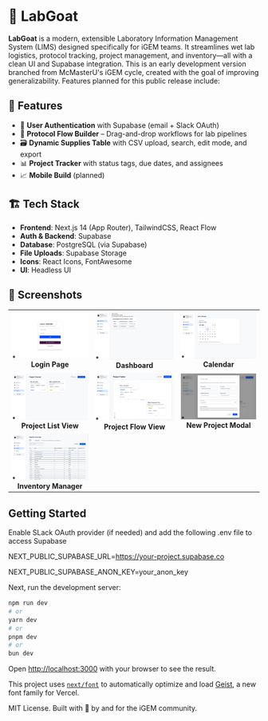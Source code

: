 # 🧪 LabGoat

**LabGoat** is a modern, extensible Laboratory Information Management System (LIMS) designed specifically for iGEM teams. It streamlines wet lab logistics, protocol tracking, project management, and inventory—all with a clean UI and Supabase integration. This is an early development version branched from McMasterU's iGEM cycle, created with the goal of improving generalizability. Features planned for this public release include:

## 🚀 Features

- 🔐 **User Authentication** with Supabase (email + Slack OAuth)
- 🧫 **Protocol Flow Builder** – Drag-and-drop workflows for lab pipelines
- 🗃️ **Dynamic Supplies Table** with CSV upload, search, edit mode, and export
- 📊 **Project Tracker** with status tags, due dates, and assignees
- 📈 **Mobile Build** (planned)

## 🏗️ Tech Stack

- **Frontend**: Next.js 14 (App Router), TailwindCSS, React Flow
- **Auth & Backend**: Supabase
- **Database**: PostgreSQL (via Supabase)
- **File Uploads**: Supabase Storage
- **Icons**: React Icons, FontAwesome
- **UI**: Headless UI

<h2>📸 Screenshots</h2>

<table>
  <tr>
    <td align="center">
      <img src="./public/Login.png" width="300"/><br/>
      <strong>Login Page</strong>
    </td>
    <td align="center">
      <img src="./public/Dash.png" width="300"/><br/>
      <strong>Dashboard</strong>
    </td>
    <td align="center">
      <img src="./public/Calendar.png" width="300"/><br/>
      <strong>Calendar</strong>
    </td>
  </tr>
  <tr>
    <td align="center">
      <img src="./public/ListView.png" width="300"/><br/>
      <strong>Project List View</strong>
    </td>
    <td align="center">
      <img src="./public/FlowView.png" width="300"/><br/>
      <strong>Project Flow View</strong>
    </td>
    <td align="center">
      <img src="./public/NewProjectModal.png" width="300"/><br/>
      <strong>New Project Modal</strong>
    </td>
  </tr>
  <tr>
    <td align="center">
      <img src="./public/Inventory.png" width="300"/><br/>
      <strong>Inventory Manager</strong>
    </td>
    <td></td>
    <td></td>
  </tr>
</table>
  
## Getting Started

Enable SLack OAuth provider (if needed) and add the following .env file to access Supabase

NEXT_PUBLIC_SUPABASE_URL=https://your-project.supabase.co

NEXT_PUBLIC_SUPABASE_ANON_KEY=your_anon_key

Next, run the development server:

```bash
npm run dev
# or
yarn dev
# or
pnpm dev
# or
bun dev
```

Open [http://localhost:3000](http://localhost:3000) with your browser to see the result.

This project uses [`next/font`](https://nextjs.org/docs/app/building-your-application/optimizing/fonts) to automatically optimize and load [Geist](https://vercel.com/font), a new font family for Vercel.


MIT License. Built with 💙 by and for the iGEM community.
